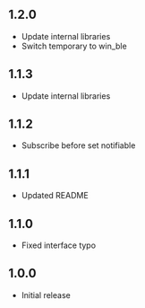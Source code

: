 ## 1.2.0

* Update internal libraries
* Switch temporary to win_ble

## 1.1.3

* Update internal libraries

## 1.1.2

* Subscribe before set notifiable

## 1.1.1

* Updated README

## 1.1.0

* Fixed interface typo

## 1.0.0

* Initial release
